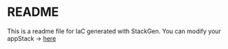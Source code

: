 # README
This is a readme file for IaC generated with StackGen.
You can modify your appStack -> [here](http://main.dev.stackgen.com/appstacks/7b0a9f2a-05a6-4485-a04b-bcbec72889d2)
